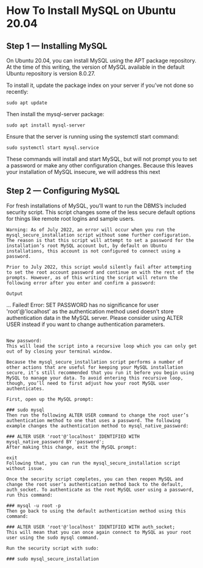 # How To Install MySQL on Ubuntu 20.04


## Step 1 — Installing MySQL

On Ubuntu 20.04, you can install MySQL using the APT package repository. At the time of this writing, the version of MySQL available in the default Ubuntu repository is version 8.0.27.

To install it, update the package index on your server if you’ve not done so recently:
```
sudo apt update
```
Then install the mysql-server package:
```
sudo apt install mysql-server
```
Ensure that the server is running using the systemctl start command:
```
sudo systemctl start mysql.service
```

These commands will install and start MySQL, but will not prompt you to set a password or make any other configuration changes. Because this leaves your installation of MySQL insecure, we will address this next

## Step 2 — Configuring MySQL

For fresh installations of MySQL, you’ll want to run the DBMS’s included security script. This script changes some of the less secure default options for things like remote root logins and sample users.


```
Warning: As of July 2022, an error will occur when you run the mysql_secure_installation script without some further configuration. The reason is that this script will attempt to set a password for the installation’s root MySQL account but, by default on Ubuntu installations, this account is not configured to connect using a password.

Prior to July 2022, this script would silently fail after attempting to set the root account password and continue on with the rest of the prompts. However, as of this writing the script will return the following error after you enter and confirm a password:

Output
```
 ... Failed! Error: SET PASSWORD has no significance for user 'root'@'localhost' as the authentication method used doesn't store authentication data in the MySQL server. Please consider using ALTER USER instead if you want to change authentication parameters.
```

New password:
This will lead the script into a recursive loop which you can only get out of by closing your terminal window.

Because the mysql_secure_installation script performs a number of other actions that are useful for keeping your MySQL installation secure, it’s still recommended that you run it before you begin using MySQL to manage your data. To avoid entering this recursive loop, though, you’ll need to first adjust how your root MySQL user authenticates.

First, open up the MySQL prompt:

### sudo mysql
Then run the following ALTER USER command to change the root user’s authentication method to one that uses a password. The following example changes the authentication method to mysql_native_password:

### ALTER USER 'root'@'localhost' IDENTIFIED WITH mysql_native_password BY 'password';
After making this change, exit the MySQL prompt:

exit
Following that, you can run the mysql_secure_installation script without issue.

Once the security script completes, you can then reopen MySQL and change the root user’s authentication method back to the default, auth_socket. To authenticate as the root MySQL user using a password, run this command:

### mysql -u root -p
Then go back to using the default authentication method using this command:

### ALTER USER 'root'@'localhost' IDENTIFIED WITH auth_socket;
This will mean that you can once again connect to MySQL as your root user using the sudo mysql command.

Run the security script with sudo:

### sudo mysql_secure_installation
```

